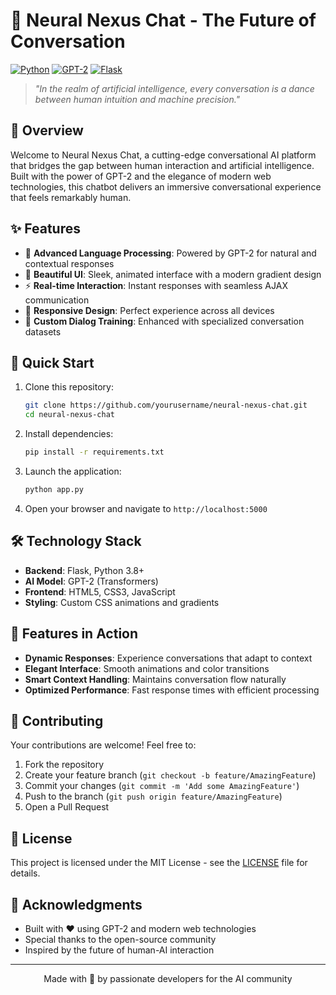 # 🤖 Neural Nexus Chat - The Future of Conversation

[![Python](https://img.shields.io/badge/Python-3.8%2B-blue.svg)](https://www.python.org/downloads/)
[![GPT-2](https://img.shields.io/badge/GPT--2-Powered-orange.svg)](https://openai.com/blog/better-language-models/)
[![Flask](https://img.shields.io/badge/Flask-2.0.1-lightgrey.svg)](https://flask.palletsprojects.com/)

> *"In the realm of artificial intelligence, every conversation is a dance between human intuition and machine precision."*

## 🌟 Overview

Welcome to Neural Nexus Chat, a cutting-edge conversational AI platform that bridges the gap between human interaction and artificial intelligence. Built with the power of GPT-2 and the elegance of modern web technologies, this chatbot delivers an immersive conversational experience that feels remarkably human.

## ✨ Features

- 🧠 **Advanced Language Processing**: Powered by GPT-2 for natural and contextual responses
- 🎨 **Beautiful UI**: Sleek, animated interface with a modern gradient design
- ⚡ **Real-time Interaction**: Instant responses with seamless AJAX communication
- 📱 **Responsive Design**: Perfect experience across all devices
- 🔄 **Custom Dialog Training**: Enhanced with specialized conversation datasets

## 🚀 Quick Start

1. Clone this repository:
   ```bash
   git clone https://github.com/yourusername/neural-nexus-chat.git
   cd neural-nexus-chat
   ```

2. Install dependencies:
   ```bash
   pip install -r requirements.txt
   ```

3. Launch the application:
   ```bash
   python app.py
   ```

4. Open your browser and navigate to `http://localhost:5000`

## 🛠️ Technology Stack

- **Backend**: Flask, Python 3.8+
- **AI Model**: GPT-2 (Transformers)
- **Frontend**: HTML5, CSS3, JavaScript
- **Styling**: Custom CSS animations and gradients

## 🌈 Features in Action

- **Dynamic Responses**: Experience conversations that adapt to context
- **Elegant Interface**: Smooth animations and color transitions
- **Smart Context Handling**: Maintains conversation flow naturally
- **Optimized Performance**: Fast response times with efficient processing

## 🤝 Contributing

Your contributions are welcome! Feel free to:

1. Fork the repository
2. Create your feature branch (`git checkout -b feature/AmazingFeature`)
3. Commit your changes (`git commit -m 'Add some AmazingFeature'`)
4. Push to the branch (`git push origin feature/AmazingFeature`)
5. Open a Pull Request

## 📜 License

This project is licensed under the MIT License - see the [LICENSE](LICENSE) file for details.

## 🌟 Acknowledgments

- Built with ❤️ using GPT-2 and modern web technologies
- Special thanks to the open-source community
- Inspired by the future of human-AI interaction

---

<p align="center">
Made with 🤖 by passionate developers for the AI community
</p> 